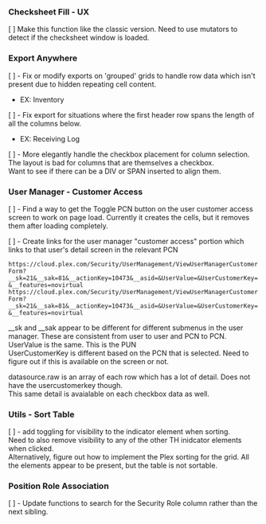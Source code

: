### Checksheet Fill - UX

[ ] Make this function like the classic version. Need to use mutators to detect if the checksheet window is loaded.

### Export Anywhere

[ ] - Fix or modify exports on 'grouped' grids to handle row data which isn't present due to hidden repeating cell content.  

* EX: Inventory

[ ] - Fix export for situations where the first header row spans the length of all the columns below.

* EX: Receiving Log

[ ] - More elegantly handle the checkbox placement for column selection.  
The layout is bad for columns that are themselves a checkbox.  
Want to see if there can be a DIV or SPAN inserted to align them.

### User Manager - Customer Access

[ ] - Find a way to get the Toggle PCN button on the user customer access screen to work on page load. Currently it creates the cells, but it removes them after loading completely.


[ ] - Create links for the user manager "customer access" portion which links to that user's detail screen in the relevant PCN

`https://cloud.plex.com/Security/UserManagement/ViewUserManagerCustomerForm?__sk=21&__sak=81&__actionKey=10473&__asid=&UserValue=&UserCustomerKey=&__features=novirtual`  
`https://cloud.plex.com/Security/UserManagement/ViewUserManagerCustomerForm?__sk=21&__sak=81&__actionKey=10473&__asid=&UserValue=&UserCustomerKey=&__features=novirtual`

__sk and __sak appear to be different for different submenus in the user manager. These are consistent from user to user and PCN to PCN.  
UserValue is the same. This is the PUN  
UserCustomerKey is different based on the PCN that is selected. Need to figure out if this is available on the screen or not.

datasource.raw is an array of each row which has a lot of detail. Does not have the usercustomerkey though.  
This same detail is avaialable on each checkbox data as well.

### Utils - Sort Table

[ ] - add toggling for visibility to the indicator element when sorting.  
Need to also remove visibility to any of the other TH inidcator elements when clicked.  
Alternatively, figure out how to implement the Plex sorting for the grid. All the elements appear to be present, but the table is not sortable.

### Position Role Association 

[ ] - Update functions to search for the Security Role column rather than the next sibling.
